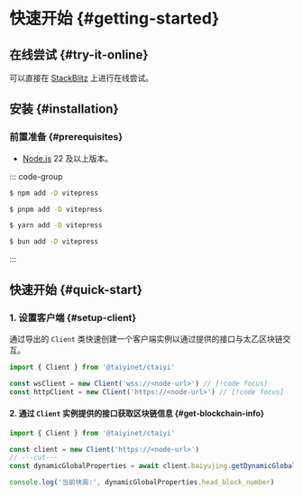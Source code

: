 # 快速开始 {#getting-started}

## 在线尝试 {#try-it-online}

可以直接在 [StackBlitz](https://vitepress.new) 上进行在线尝试。

## 安装 {#installation}

### 前置准备 {#prerequisites}

- [Node.js](https://nodejs.org/) 22 及以上版本。

::: code-group

```sh [npm]
$ npm add -D vitepress
```

```sh [pnpm]
$ pnpm add -D vitepress
```

```sh [yarn]
$ yarn add -D vitepress
```

```sh [bun]
$ bun add -D vitepress
```

:::

## 快速开始 {#quick-start}

### 1. 设置客户端 {#setup-client}

通过导出的 `Client` 类快速创建一个客户端实例以通过提供的接口与太乙区块链交互。

```ts twoslash
import { Client } from '@taiyinet/ctaiyi'

const wsClient = new Client('wss://<node-url>') // [!code focus]
const httpClient = new Client('https://<node-url>') // [!code focus]
```

#### 2. 通过 `Client` 实例提供的接口获取区块链信息 {#get-blockchain-info}

```ts twoslash
import { Client } from '@taiyinet/ctaiyi'

const client = new Client('https://<node-url>')
// ---cut---
const dynamicGlobalProperties = await client.baiyujing.getDynamicGlobalProperties()

console.log('当前块高:', dynamicGlobalProperties.head_block_number)
```
